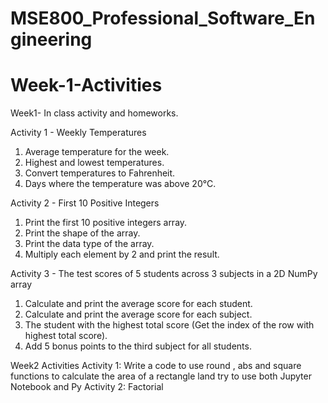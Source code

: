 # MSE800_Professional_Software_Engineering
# Week-1-Activities
Week1- In class activity and homeworks.

Activity 1 - Weekly Temperatures

1. Average temperature for the week.
2. Highest and lowest temperatures.
3. Convert temperatures to Fahrenheit.
4. Days where the temperature was above 20°C.

Activity 2 - First 10 Positive Integers

1. Print the first 10 positive integers array.
2. Print the shape of the array.
3. Print the data type of the array.
4. Multiply each element by 2 and print the result.

Activity 3 - The test scores of 5 students across 3 subjects in a 2D NumPy array

1. Calculate and print the average score for each student.
2. Calculate and print the average score for each subject.
3. The student with the highest total score (Get the index of the row with highest total score).
4. Add 5 bonus points to the third subject for all students.

Week2 Activities
Activity 1: Write a code to use round , abs and square functions to calculate the area of a rectangle land try to use both Jupyter Notebook and Py
Activity 2: Factorial
